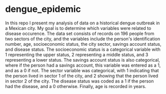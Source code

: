 # dengue_epidemic
In this repo I present my analysis of data on a historical dengue outbreak in a Mexican city. My goal is to determine which variables were related to disease occurence. The data set consists of records on 196 people from two sectors of the city, and the variables include the person's identification number, age, socioeconomic status, the city sector, savings account status, and disease status. The socioeconomic status is a categorical variable with 1 representing the upper status, 2 representing a middle status, and 3 representing a lower status. The savings account status is also categorical, where if the person had a savings account, this variable was entered as a 1, and as a 0 if not. The sector variable was categorical, with 1 indicating that the person lived in sector 1 of the city, and 2 showing that the person lived in sector 2 of the city. The disease status was coded as a 1 if the person had the disease, and a 0 otherwise. Finally, age is recorded in years. 



